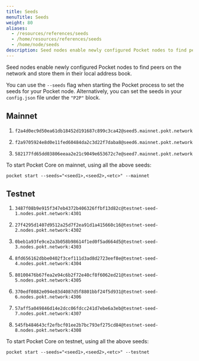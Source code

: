 ```yaml
---
title: Seeds
menuTitle: Seeds
weight: 80
aliases:
  - /resources/references/seeds
  - /home/resources/references/seeds
  - /home/node/seeds
description: Seed nodes enable newly configured Pocket nodes to find peers on the network and store them in their local address book.
---
```


Seed nodes enable newly configured Pocket nodes to find peers on the network and store them in their local address book.

You can use the `--seeds` flag when starting the Pocket process to set the seeds for your Pocket node. Alternatively, you can set the seeds in your `config.json` file under the `"P2P"` block.

## Mainnet

1. ```
   f2a4d0ec9d50ea61db18452d191687c899c3ca42@seed5.mainnet.pokt.network:24856
   ```
2. ```
   f2a9705924e8d0e11fed60484da2c3d22f7daba8@seed6.mainnet.pokt.network:25856
   ```
3. ```
   582177fd65dd03806eeaa2e21c9049e653672c7e@seed7.mainnet.pokt.network:26856
   ```

To start Pocket Core on mainnet, using all the above seeds:

```text
pocket start --seeds="<seed1>,<seed2>,<etc>" --mainnet
```

## Testnet

1. ```
   3487f08b9e915f347eb4372b406326ffbf13d82c@testnet-seed-1.nodes.pokt.network:4301
   ```
2. ```
   27f4295d1407d9512a25d7f2ea91d1a415660c16@testnet-seed-2.nodes.pokt.network:4302
   ```
3. ```
   0beb1a93fe9ce2a3b058b98614f1ed0f5ad664d5@testnet-seed-3.nodes.pokt.network:4303
   ```
4. ```
   8fd656162dbbe0402f3cef111d3ad8d2723eef8e@testnet-seed-4.nodes.pokt.network:4304
   ```
5. ```
   80100476b67fea2e94c6b2f72e40cf8f6062ed21@testnet-seed-5.nodes.pokt.network:4305
   ```
6. ```
   370edf0882e094e83d4087d5f8801bbf24f5d931@testnet-seed-6.nodes.pokt.network:4306
   ```
7. ```
   57aff5a049846d14e2dcc06fdcc241d7ebe6a3eb@testnet-seed-7.nodes.pokt.network:4307
   ```
8. ```
   545fb484643cf2efbcf01ee2b7bc793ef275cd84@testnet-seed-8.nodes.pokt.network:4308
   ```
To start Pocket Core on testnet, using all the above seeds:

```text
pocket start --seeds="<seed1>,<seed2>,<etc>" --testnet
```

